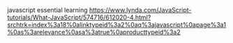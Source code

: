 javascript essential learning
https://www.lynda.com/JavaScript-tutorials/What-JavaScript/574716/612020-4.html?srchtrk=index%3a18%0alinktypeid%3a2%0aq%3ajavascript%0apage%3a1%0as%3arelevance%0asa%3atrue%0aproducttypeid%3a2

